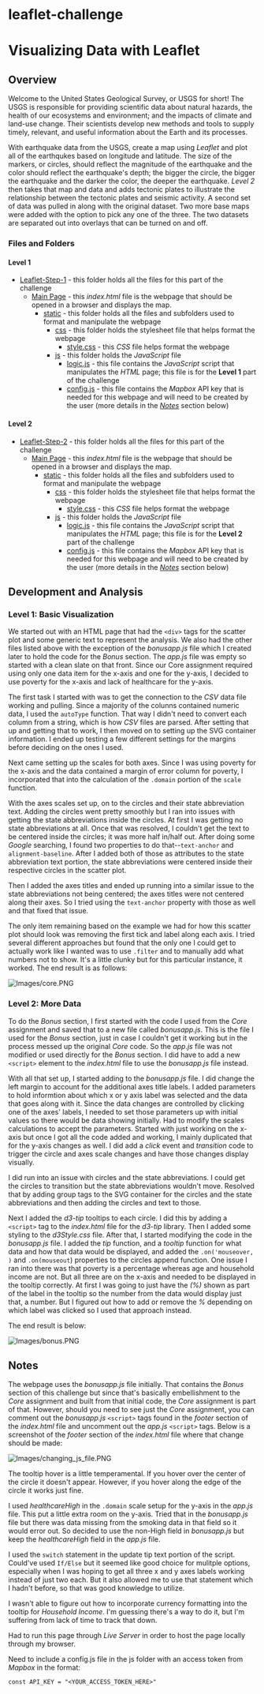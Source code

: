 # leaflet-challenge
# Visualizing Data with Leaflet

## Overview

Welcome to the United States Geological Survey, or USGS for short! The USGS is responsible for providing scientific data about natural hazards, the health of our ecosystems and environment; and the impacts of climate and land-use change. Their scientists develop new methods and tools to supply timely, relevant, and useful information about the Earth and its processes.

With earthquake data from the USGS, create a map using *Leaflet* and plot all of the earthqukes based on longitude and latitude. The size of the markers, or circles, should reflect the magnitude of the earthquake and the color should reflect the earthquake's depth; the bigger the circle, the bigger the earthquake and the darker the color, the deeper the earthquake. *Level 2* then takes that map and data and adds tectonic plates to illustrate the relationship between the tectonic plates and seismic activity. A second set of data was pulled in along with the original dataset. Two more base maps were added with the option to pick any one of the three. The two datasets are separated out into overlays that can be turned on and off.


### Files and Folders

#### Level 1
* [Leaflet-Step-1](Leaflet-Step-1/) - this folder holds all the files for this part of the challenge
    * [Main Page](Leaflet-Step-1/index.html) - this *index.html* file is the webpage that should be opened in a browser and displays the map.
        * [static](Leaflet-Step-1/static/) - this folder holds all the files and subfolders used to format and manipulate the webpage
            * [css](Leaflet-Step-1/static/css/) - this folder holds the stylesheet file that helps format the webpage
                * [style.css](Leaflet-Step-1/static/css/style.css) - this *CSS* file helps format the webpage
            * [js](Leaflet-Step-1/static/js/) - this folder holds the *JavaScript* file
                * [logic.js](Leaflet-Step-1/static/js/logic.js) - this file contains the *JavaScript* script that manipulates the *HTML* page; this file is for the **Level 1** part of the challenge
                * [config.js](Leaflet-Step-1/static/js/config.js) - this file contains the *Mapbox* API key that is needed for this webpage and will need to be created by the user (more details in the *[Notes](#Notes)* section below)

#### Level 2
* [Leaflet-Step-2](Leaflet-Step-2/) - this folder holds all the files for this part of the challenge
    * [Main Page](Leaflet-Step-2/index.html) - this *index.html* file is the webpage that should be opened in a browser and displays the map.
        * [static](Leaflet-Step-2/static/) - this folder holds all the files and subfolders used to format and manipulate the webpage
            * [css](Leaflet-Step-2/static/css/) - this folder holds the stylesheet file that helps format the webpage
                * [style.css](Leaflet-Step-2/static/css/style.css) - this *CSS* file helps format the webpage
            * [js](Leaflet-Step-2/static/js/) - this folder holds the *JavaScript* file
                * [logic.js](Leaflet-Step-2/static/js/logic.js) - this file contains the *JavaScript* script that manipulates the *HTML* page; this file is for the **Level 2** part of the challenge
                * [config.js](Leaflet-Step-2/static/js/config.js) - this file contains the *Mapbox* API key that is needed for this webpage and will need to be created by the user (more details in the *[Notes](#Notes)* section below)


## Development and Analysis

### Level 1: Basic Visualization

We started out with an HTML page that had the `<div>` tags for the scatter plot and some generic text to represent the analysis. We also had the other files listed above with the exception of the *bonusapp.js* file which I created later to hold the code for the *Bonus* section. The *app.js* file was empty so started with a clean slate on that front. Since our Core assignment required using only one data item for the x-axis and one for the y-axis, I decided to use poverty for the x-axis and lack of healthcare for the y-axis.

The first task I started with was to get the connection to the *CSV* data file working and pulling. Since a majority of the colunns contained numeric data, I used the `autoType` function. That way I didn't need to convert each column from a string, which is how *CSV* files are parsed. After setting that up and getting that to work, I then moved on to setting up the SVG container information. I ended up testing a few different settings for the margins before deciding on the ones I used.

Next came setting up the scales for both axes. Since I was using poverty for the x-axis and the data contained a margin of error column for poverty, I incorporated that into the calculation of the `.domain` portion of the `scale` function. 

With the axes scales set up, on to the circles and their state abbreviation text. Adding the circles went pretty smoothly but I ran into issues with getting the state abbreviations inside the circles. At first I was getting no state abbreviations at all. Once that was resolved, I couldn't get the text to be centered inside the circles; it was more half in/half out. After doing some *Google* searching, I found two properties to do that--`text-anchor` and `alignment-baseline`. After I added both of those as attributes to the state abbreviation text portion, the state abbreviations were centered inside their respective circles in the scatter plot.

Then I added the axes titles and ended up running into a similar issue to the state abbreviations not being centered; the axes titles were not centered along their axes. So I tried using the `text-anchor` property with those as well and that fixed that issue.

The only item remaining based on the example we had for how this scatter plot should look was removing the first tick and label along each axis. I tried several different approaches but found that the only one I could get to actually work like I wanted was to use `.filter` and to manually add what numbers not to show. It's a little clunky but for this particular instance, it worked. The end result is as follows:

![Images/core.PNG](Images/core.PNG)

### Level 2: More Data

To do the *Bonus* section, I first started with the code I used from the *Core* assignment and saved that to a new file called *bonusapp.js*. This is the file I used for the *Bonus* section, just in case I couldn't get it working but in the process messed up the original *Core* code. So the *app.js* file was not modified or used directly for the *Bonus* section. I did have to add a new `<script>` element to the *index.html* file to use the *bonusapp.js* file instead.

With all that set up, I started adding to the *bonusapp.js* file. I did change the left margin to account for the additional axes title labels. I added parameters to hold informtion about which x or y axis label was selected and the data that goes along with it. Since the data changes are controlled by clicking one of the axes' labels, I needed to set those parameters up with initial values so there would be data showing initially. Had to modify the scales calculations to accept the parameters. Started with just working on the x-axis but once I got all the code added and working, I mainly duplicated that for the y-axis changes as well. I did add a *click* event and *transition* code to trigger the circle and axes scale changes and have those changes display visually.

I did run into an issue with circles and the state abbreviations. I could get the circles to transition but the state abbreviations wouldn't move. Resolved that by adding group tags to the SVG container for the circles and the state abbreviations and then adding the circles and text to those.

Next I added the *d3-tip* tooltips to each circle. I did this by adding a `<script>` tag to the *index.html* file for the *d3-tip* library. Then I added some styling to the *d3Style.css* file. After that, I started modifying the code in the *bonusapp.js* file. I added the *tip* function, and a *tooltip* function for what data and how that data would be displayed, and added the `.on('mouseover, )` and `.on(mouseout`) properties to the circles append function. One issue I ran into there was that poverty is a percentage whereas age and household income are not. But all three are on the x-axis and needed to be displayed in the tooltip correctly. At first I was going to just have the *(%)* shown as part of the label in the tooltip so the number from the data would display just that, a number. But I figured out how to add or remove the *%* depending on which label was clicked so I used that approach instead.

The end result is below:

![Images/bonus.PNG](Images/bonus.PNG)


## Notes

The webpage uses the *bonusapp.js* file initially. That contains the *Bonus* section of this challenge but since that's basically embellishment to the *Core* assignment and built from that initial code, the *Core* assignment is part of that. However, should you need to see just the *Core* assignment, you can comment out the *bonusapp.js* `<script>` tags found in the *footer* section of the *index.html* file and uncomment out the *app.js* `<script>` tags. Below is a screenshot of the *footer* section of the *index.html* file where that change should be made:

![Images/changing_js_file.PNG](Images/changing_js_file.png)

The tooltip hover is a little temperamental. If you hover over the center of the circle it doesn't appear. However, if you hover along the edge of the circle it works just fine.

I used *healthcareHigh* in the `.domain` scale setup for the y-axis in the *app.js* file. This put a little extra room on the y-axis. Tried that in the *bonusapp.js* file but there was data 
missing from the smoking data in that field so it would error out. So decided to use the non-High field in *bonusapp.js* but keep the *healthcareHigh* field in the *app.js* file.

I used the `switch` statement in the update tip text portion of the script. Could've used `If/Else` but it seemed like good choice for mulitple options, especially when I was hoping to get all three x and y axes labels working instead of just two each. But it also allowed me to use that statement which I hadn't before, so that was good knowledge to utilize.

I wasn't able to figure out how to incorporate currency formatting into the tooltip for *Household Income*. I'm guessing there's a way to do it, but I'm suffering from lack of time to track that down.

Had to run this page through *Live Server* in order to host the page locally through my browser.

Need to include a config.js file in the js folder with an access token from *Mapbox* in the format:

`const API_KEY = "<YOUR_ACCESS_TOKEN_HERE>"`